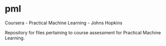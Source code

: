 pml
===

Coursera - Practical Machine Learning - Johns Hopkins

Repository for files pertaining to course assessment for Practical Machine Learning. 
